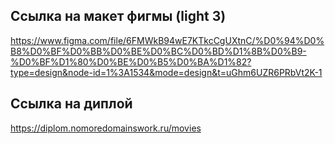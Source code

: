 ## Ссылка на макет фигмы (light 3)

https://www.figma.com/file/6FMWkB94wE7KTkcCgUXtnC/%D0%94%D0%B8%D0%BF%D0%BB%D0%BE%D0%BC%D0%BD%D1%8B%D0%B9-%D0%BF%D1%80%D0%BE%D0%B5%D0%BA%D1%82?type=design&node-id=1%3A1534&mode=design&t=uGhm6UZR6PRbVt2K-1


## Ссылка на диплой 

https://diplom.nomoredomainswork.ru/movies